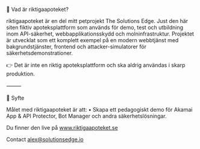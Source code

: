 💊 Vad är riktigaapoteket?

riktigaapoteket är en del mitt petprojekt The Solutions Edge. Just den här siten fiktiv apoteksplattform som används för demo, test och utbildning inom API-säkerhet, webbapplikationsskydd och molninfrastruktur.
Projektet är utvecklat som ett komplett exempel på en modern webbtjänst med bakgrundstjänster, frontend och attacker-simulatorer för säkerhetsdemonstrationer.

👉 Det är inte en riktig apoteksplattform och ska aldrig användas i skarp produktion.

⸻

🚀 Syfte

Målet med riktigaapoteket är att:
	•	Skapa ett pedagogiskt demo för Akamai App & API Protector, Bot Manager och andra säkerhetslösningar.

Du finner den live på www.riktigaapoteket.se

Contact alex@solutionsedge.io
